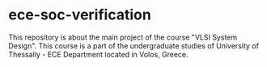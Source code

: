 # ece-soc-verification
This repository is about the main project of the course "VLSI System Design".  This course is a part of the undergraduate studies of University of Thessally - ECE Department located in Volos, Greece.
